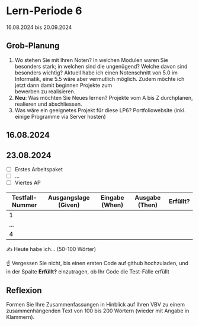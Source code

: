 # Lern-Periode 6

16.08.2024 bis 20.09.2024

## Grob-Planung

1. Wo stehen Sie mit Ihren Noten? In welchen Modulen waren Sie besonders stark; in welchen sind die ungenügend? Welche davon sind besonders wichtig?
   Aktuell habe ich einen Notenschnitt von 5.0 im Informatik, eine 5.5 wäre aber vermutlich möglich. Zudem möchte ich jetzt dann damit beginnen Projekte zum     
   bewerben zu realisieren.
4. **Neu**: Was möchten Sie Neues lernen?
   Projekte vom A bis Z durchplanen, realieren und abschliessen.
6. Was wäre ein geeignetes Projekt für diese LP6?
   Portfoliowebsite (inkl. einige Programme via Server hosten)
   

## 16.08.2024



## 23.08.2024

- [ ] Erstes Arbeitspaket
- [ ] ...
- [ ] Viertes AP

| Testfall-Nummer | Ausgangslage (Given) | Eingabe (When) | Ausgabe (Then) | Erfüllt? |
| --- | --- | --- | --- | --- |
| 1   |     |     |     |     |
| ... |     |     |     |     |
| 4   |     |     |     |     |

✍️ Heute habe ich... (50-100 Wörter)

☝️ Vergessen Sie nicht, bis einen ersten Code auf github hochzuladen, und in der Spalte **Erfüllt?** einzutragen, ob Ihr Code die Test-Fälle erfüllt

## Reflexion

Formen Sie Ihre Zusammenfassungen in Hinblick auf Ihren VBV zu einem zusammenhängenden Text von 100 bis 200 Wörtern (wieder mit Angabe in Klammern).

